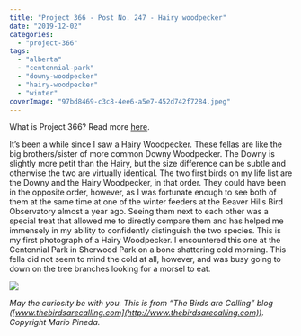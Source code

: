 ```yaml
---
title: "Project 366 - Post No. 247 - Hairy woodpecker"
date: "2019-12-02"
categories: 
  - "project-366"
tags: 
  - "alberta"
  - "centennial-park"
  - "downy-woodpecker"
  - "hairy-woodpecker"
  - "winter"
coverImage: "97bd8469-c3c8-4ee6-a5e7-452d742f7284.jpeg"
---
```


What is Project 366? Read more [here](https://thebirdsarecalling.com/2019/03/29/project-366/).

It’s been a while since I saw a Hairy Woodpecker. These fellas are like the big brothers/sister of more common Downy Woodpecker. The Downy is slightly more petit than the Hairy, but the size difference can be subtle and otherwise the two are virtually identical. The two first birds on my life list are the Downy and the Hairy Woodpecker, in that order. They could have been in the opposite order, however, as I was fortunate enough to see both of them at the same time at one of the winter feeders at the Beaver Hills Bird Observatory almost a year ago. Seeing them next to each other was a special treat that allowed me to directly compare them and has helped me immensely in my ability to confidently distinguish the two species. This is my first photograph of a Hairy Woodpecker. I encountered this one at the Centennial Park in Sherwood Park on a bone shattering cold morning. This fella did not seem to mind the cold at all, however, and was busy going to down on the tree branches looking for a morsel to eat.

![](https://thebirdsarecallingandimustgo.files.wordpress.com/2019/12/97bd8469-c3c8-4ee6-a5e7-452d742f7284.jpeg?w=1024)

_May the curiosity be with you. This is from “The Birds are Calling” blog ([www.thebirdsarecalling.com](http://www.thebirdsarecalling.com)). Copyright Mario Pineda._
